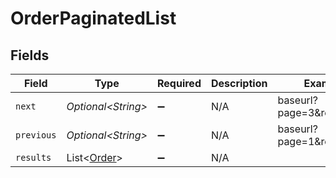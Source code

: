 # OrderPaginatedList


## Fields

| Field                                            | Type                                             | Required                                         | Description                                      | Example                                          |
| ------------------------------------------------ | ------------------------------------------------ | ------------------------------------------------ | ------------------------------------------------ | ------------------------------------------------ |
| `next`                                           | *Optional\<String>*                              | :heavy_minus_sign:                               | N/A                                              | baseurl?page=3&results=10                        |
| `previous`                                       | *Optional\<String>*                              | :heavy_minus_sign:                               | N/A                                              | baseurl?page=1&results=10                        |
| `results`                                        | List\<[Order](../../models/components/Order.md)> | :heavy_minus_sign:                               | N/A                                              |                                                  |